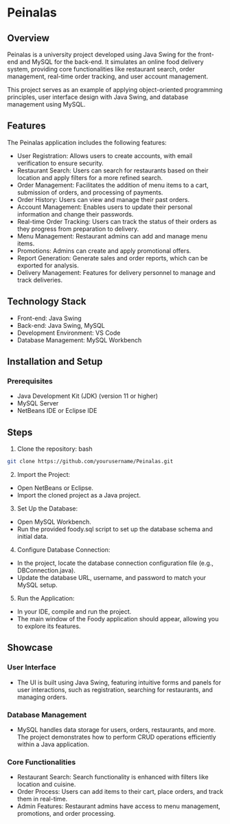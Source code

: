 # Peinalas

## Overview
Peinalas is a university project developed using Java Swing for the front-end and MySQL for the back-end. It simulates an online food delivery system, providing core functionalities like restaurant search, order management, real-time order tracking, and user account management.

This project serves as an example of applying object-oriented programming principles, user interface design with Java Swing, and database management using MySQL.

## Features
The Peinalas application includes the following features:

- User Registration: Allows users to create accounts, with email verification to ensure security.
- Restaurant Search: Users can search for restaurants based on their location and apply filters for a more refined search.
- Order Management: Facilitates the addition of menu items to a cart, submission of orders, and processing of payments.
- Order History: Users can view and manage their past orders.
- Account Management: Enables users to update their personal information and change their passwords.
- Real-time Order Tracking: Users can track the status of their orders as they progress from preparation to delivery.
- Menu Management: Restaurant admins can add and manage menu items.
- Promotions: Admins can create and apply promotional offers.
- Report Generation: Generate sales and order reports, which can be exported for analysis.
- Delivery Management: Features for delivery personnel to manage and track deliveries.

## Technology Stack
- Front-end: Java Swing
- Back-end: Java Swing, MySQL
- Development Environment: VS Code
- Database Management: MySQL Workbench

## Installation and Setup
### Prerequisites
- Java Development Kit (JDK) (version 11 or higher)
- MySQL Server
- NetBeans IDE or Eclipse IDE

## Steps
1. Clone the repository:
bash
```bash
git clone https://github.com/yourusername/Peinalas.git
```

2. Import the Project:
- Open NetBeans or Eclipse.
- Import the cloned project as a Java project.

3. Set Up the Database:
- Open MySQL Workbench.
- Run the provided foody.sql script to set up the database schema and initial data.

4. Configure Database Connection:
- In the project, locate the database connection configuration file (e.g., DBConnection.java).
- Update the database URL, username, and password to match your MySQL setup.

5. Run the Application:
- In your IDE, compile and run the project.
- The main window of the Foody application should appear, allowing you to explore its features.

## Showcase
### User Interface
- The UI is built using Java Swing, featuring intuitive forms and panels for user interactions, such as registration, searching for restaurants, and managing orders.

### Database Management
- MySQL handles data storage for users, orders, restaurants, and more. The project demonstrates how to perform CRUD operations efficiently within a Java application.

### Core Functionalities
- Restaurant Search: Search functionality is enhanced with filters like location and cuisine.
- Order Process: Users can add items to their cart, place orders, and track them in real-time.
- Admin Features: Restaurant admins have access to menu management, promotions, and order processing.
